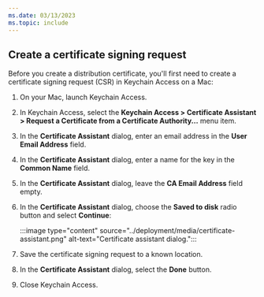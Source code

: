 ```yaml
---
ms.date: 03/13/2023
ms.topic: include
---
```


## Create a certificate signing request

Before you create a distribution certificate, you'll first need to create a certificate signing request (CSR) in Keychain Access on a Mac:

1. On your Mac, launch Keychain Access.
1. In Keychain Access, select the **Keychain Access > Certificate Assistant > Request a Certificate from a Certificate Authority...** menu item.
1. In the **Certificate Assistant** dialog, enter an email address in the **User Email Address** field.
1. In the **Certificate Assistant** dialog, enter a name for the key in the **Common Name** field.
1. In the **Certificate Assistant** dialog, leave the **CA Email Address** field empty.
1. In the **Certificate Assistant** dialog, choose the **Saved to disk** radio button and select **Continue**:

    :::image type="content" source="../deployment/media/certificate-assistant.png" alt-text="Certificate assistant dialog.":::

1. Save the certificate signing request to a known location.
1. In the **Certificate Assistant** dialog, select the **Done** button.
1. Close Keychain Access.
